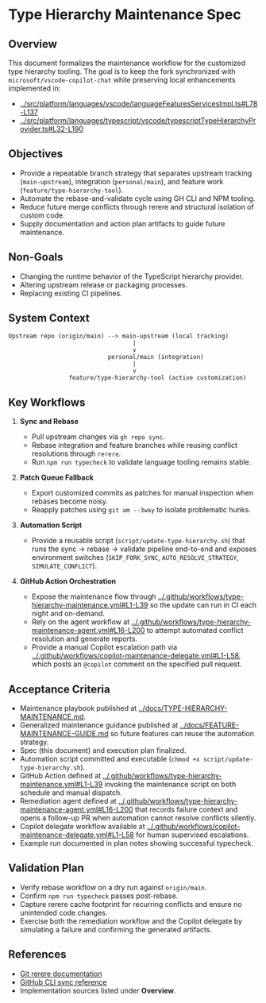 # Type Hierarchy Maintenance Spec

## Overview
This document formalizes the maintenance workflow for the customized type hierarchy tooling. The goal is to keep the fork synchronized with `microsoft/vscode-copilot-chat` while preserving local enhancements implemented in:
- [../src/platform/languages/vscode/languageFeaturesServicesImpl.ts#L78-L137](../src/platform/languages/vscode/languageFeaturesServicesImpl.ts#L78-L137)
- [../src/platform/languages/typescript/vscode/typescriptTypeHierarchyProvider.ts#L32-L190](../src/platform/languages/typescript/vscode/typescriptTypeHierarchyProvider.ts#L32-L190)

## Objectives
- Provide a repeatable branch strategy that separates upstream tracking (`main-upstream`), integration (`personal/main`), and feature work (`feature/type-hierarchy-tool`).
- Automate the rebase-and-validate cycle using GH CLI and NPM tooling.
- Reduce future merge conflicts through rerere and structural isolation of custom code.
- Supply documentation and action plan artifacts to guide future maintenance.

## Non-Goals
- Changing the runtime behavior of the TypeScript hierarchy provider.
- Altering upstream release or packaging processes.
- Replacing existing CI pipelines.

## System Context
```
Upstream repo (origin/main) --> main-upstream (local tracking)
                                   |
                                   v
                            personal/main (integration)
                                   |
                                   v
                 feature/type-hierarchy-tool (active customization)
```

## Key Workflows
1. **Sync and Rebase**
   - Pull upstream changes via `gh repo sync`.
   - Rebase integration and feature branches while reusing conflict resolutions through `rerere`.
   - Run `npm run typecheck` to validate language tooling remains stable.

2. **Patch Queue Fallback**
   - Export customized commits as patches for manual inspection when rebases become noisy.
   - Reapply patches using `git am --3way` to isolate problematic hunks.

3. **Automation Script**
   - Provide a reusable script (`script/update-type-hierarchy.sh`) that runs the sync → rebase → validate pipeline end-to-end and exposes environment switches (`SKIP_FORK_SYNC`, `AUTO_RESOLVE_STRATEGY`, `SIMULATE_CONFLICT`).
4. **GitHub Action Orchestration**
   - Expose the maintenance flow through [../.github/workflows/type-hierarchy-maintenance.yml#L1-L39](../.github/workflows/type-hierarchy-maintenance.yml#L1-L39) so the update can run in CI each night and on-demand.
   - Rely on the agent workflow at [../.github/workflows/type-hierarchy-maintenance-agent.yml#L16-L200](../.github/workflows/type-hierarchy-maintenance-agent.yml#L16-L200) to attempt automated conflict resolution and generate reports.
   - Provide a manual Copilot escalation path via [../.github/workflows/copilot-maintenance-delegate.yml#L1-L58](../.github/workflows/copilot-maintenance-delegate.yml#L1-L58), which posts an `@copilot` comment on the specified pull request.

## Acceptance Criteria
- Maintenance playbook published at [../docs/TYPE-HIERARCHY-MAINTENANCE.md](../docs/TYPE-HIERARCHY-MAINTENANCE.md).
- Generalized maintenance guidance published at [../docs/FEATURE-MAINTENANCE-GUIDE.md](../docs/FEATURE-MAINTENANCE-GUIDE.md) so future features can reuse the automation strategy.
- Spec (this document) and execution plan finalized.
- Automation script committed and executable (`chmod +x script/update-type-hierarchy.sh`).
- GitHub Action defined at [../.github/workflows/type-hierarchy-maintenance.yml#L1-L39](../.github/workflows/type-hierarchy-maintenance.yml#L1-L39) invoking the maintenance script on both schedule and manual dispatch.
- Remediation agent defined at [../.github/workflows/type-hierarchy-maintenance-agent.yml#L16-L200](../.github/workflows/type-hierarchy-maintenance-agent.yml#L16-L200) that records failure context and opens a follow-up PR when automation cannot resolve conflicts silently.
- Copilot delegate workflow available at [../.github/workflows/copilot-maintenance-delegate.yml#L1-L58](../.github/workflows/copilot-maintenance-delegate.yml#L1-L58) for human supervised escalations.
- Example run documented in plan notes showing successful typecheck.

## Validation Plan
- Verify rebase workflow on a dry run against `origin/main`.
- Confirm `npm run typecheck` passes post-rebase.
- Capture rerere cache footprint for recurring conflicts and ensure no unintended code changes.
- Exercise both the remediation workflow and the Copilot delegate by simulating a failure and confirming the generated artifacts.

## References
- [Git rerere documentation](https://git-scm.com/docs/git-rerere)
- [GitHub CLI sync reference](https://cli.github.com/manual/gh_repo_sync)
- Implementation sources listed under **Overview**.
